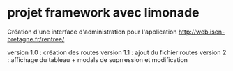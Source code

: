 # projet framework avec limonade
Création d'une interface d'administration pour l'application http://web.isen-bretagne.fr/rentree/

version 1.0 : création des routes
version 1.1 : ajout du fichier routes
version 2 : affichage du tableau + modals de suprression et modification
